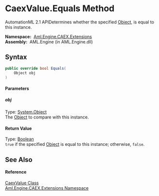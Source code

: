 CaexValue.Equals Method
=======================
AutomationML 2.1 APIDetermines whether the specified [Object][1], is equal to this instance.

  **Namespace:**  [Aml.Engine.CAEX.Extensions][2]  
  **Assembly:**  AML.Engine (in AML.Engine.dll)

Syntax
------

```csharp
public override bool Equals(
	Object obj
)
```

#### Parameters

##### *obj*
Type: [System.Object][1]  
The [Object][1] to compare with this instance.

#### Return Value
Type: [Boolean][3]  
`true` if the specified [Object][1] is equal to this instance; otherwise, `false`. 

See Also
--------

#### Reference
[CaexValue Class][4]  
[Aml.Engine.CAEX.Extensions Namespace][2]  

[1]: https://docs.microsoft.com/dotnet/api/system.object
[2]: ../README.md
[3]: https://docs.microsoft.com/dotnet/api/system.boolean
[4]: README.md
[5]: https://www.automationml.org
[6]: ../../icons/logoShade.png